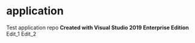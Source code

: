 # application
Test application repo
 **Created with Visual Studio 2019 Enterprise Edition**
 Edit_1
 Edit_2